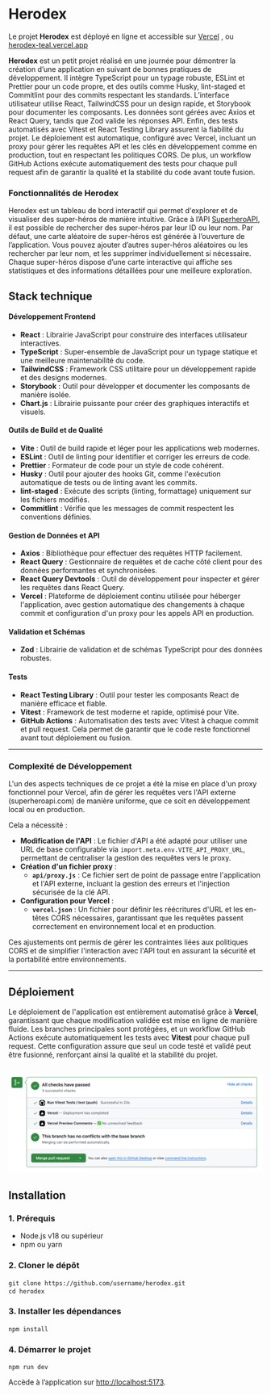# **Herodex**

Le projet **Herodex** est déployé en ligne et accessible sur [Vercel](https://herodex-teal.vercel.app) , ou [herodex-teal.vercel.app](https://herodex-teal.vercel.app)

**Herodex** est un petit projet réalisé en une journée pour démontrer la création d’une application en suivant de bonnes pratiques de développement. Il intègre TypeScript pour un typage robuste, ESLint et Prettier pour un code propre, et des outils comme Husky, lint-staged et Commitlint pour des commits respectant les standards. L’interface utilisateur utilise React, TailwindCSS pour un design rapide, et Storybook pour documenter les composants. Les données sont gérées avec Axios et React Query, tandis que Zod valide les réponses API. Enfin, des tests automatisés avec Vitest et React Testing Library assurent la fiabilité du projet. Le déploiement est automatique, configuré avec Vercel, incluant un proxy pour gérer les requêtes API et les clés en développement comme en production, tout en respectant les politiques CORS. De plus, un workflow GitHub Actions exécute automatiquement des tests pour chaque pull request afin de garantir la qualité et la stabilité du code avant toute fusion.

### Fonctionnalités de Herodex

Herodex est un tableau de bord interactif qui permet d'explorer et de visualiser des super-héros de manière intuitive. Grâce à l’API [SuperheroAPI](https://superheroapi.com/), il est possible de rechercher des super-héros par leur ID ou leur nom. Par défaut, une carte aléatoire de super-héros est générée à l’ouverture de l’application. Vous pouvez ajouter d’autres super-héros aléatoires ou les rechercher par leur nom, et les supprimer individuellement si nécessaire. Chaque super-héros dispose d’une carte interactive qui affiche ses statistiques et des informations détaillées pour une meilleure exploration. 

## **Stack technique** 

#### Développement Frontend
- **React** : Librairie JavaScript pour construire des interfaces utilisateur interactives.
- **TypeScript** : Super-ensemble de JavaScript pour un typage statique et une meilleure maintenabilité du code.
- **TailwindCSS** : Framework CSS utilitaire pour un développement rapide et des designs modernes.
- **Storybook** : Outil pour développer et documenter les composants de manière isolée.
- **Chart.js** : Librairie puissante pour créer des graphiques interactifs et visuels.

#### Outils de Build et de Qualité
- **Vite** : Outil de build rapide et léger pour les applications web modernes.
- **ESLint** : Outil de linting pour identifier et corriger les erreurs de code.
- **Prettier** : Formateur de code pour un style de code cohérent.
- **Husky** : Outil pour ajouter des hooks Git, comme l'exécution automatique de tests ou de linting avant les commits.
- **lint-staged** : Exécute des scripts (linting, formattage) uniquement sur les fichiers modifiés.
- **Commitlint** : Vérifie que les messages de commit respectent les conventions définies.

#### Gestion de Données et API
- **Axios** : Bibliothèque pour effectuer des requêtes HTTP facilement.
- **React Query** : Gestionnaire de requêtes et de cache côté client pour des données performantes et synchronisées.
- **React Query Devtools** : Outil de développement pour inspecter et gérer les requêtes dans React Query.
- **Vercel** : Plateforme de déploiement continu utilisée pour héberger l'application, avec gestion automatique des changements à chaque commit et configuration d'un proxy pour les appels API en production.


#### Validation et Schémas
- **Zod** : Librairie de validation et de schémas TypeScript pour des données robustes.

#### Tests
- **React Testing Library** : Outil pour tester les composants React de manière efficace et fiable.
- **Vitest** : Framework de test moderne et rapide, optimisé pour Vite.
- **GitHub Actions** : Automatisation des tests avec Vitest à chaque commit et pull request. Cela permet de garantir que le code reste fonctionnel avant tout déploiement ou fusion.
---

### Complexité de Développement

L'un des aspects techniques de ce projet a été la mise en place d'un proxy fonctionnel pour Vercel, afin de gérer les requêtes vers l'API externe (superheroapi.com) de manière uniforme, que ce soit en développement local ou en production.

Cela a nécessité :

- **Modification de l'API** : Le fichier d'API a été adapté pour utiliser une URL de base configurable via `import.meta.env.VITE_API_PROXY_URL`, permettant de centraliser la gestion des requêtes vers le proxy.
- **Création d'un fichier proxy** : 
  - **`api/proxy.js`** : Ce fichier sert de point de passage entre l'application et l'API externe, incluant la gestion des erreurs et l'injection sécurisée de la clé API.
- **Configuration pour Vercel** : 
  - **`vercel.json`** : Un fichier pour définir les réécritures d'URL et les en-têtes CORS nécessaires, garantissant que les requêtes passent correctement en environnement local et en production.

Ces ajustements ont permis de gérer les contraintes liées aux politiques CORS et de simplifier l'interaction avec l'API tout en assurant la sécurité et la portabilité entre environnements.

---
## **Déploiement**

Le déploiement de l'application est entièrement automatisé grâce à **Vercel**, garantissant que chaque modification validée est mise en ligne de manière fluide. Les branches principales sont protégées, et un workflow GitHub Actions exécute automatiquement les tests avec **Vitest** pour chaque pull request. Cette configuration assure que seul un code testé et validé peut être fusionné, renforçant ainsi la qualité et la stabilité du projet.

![Github déploiement](./docs/assets/checks-github.png)
---
## **Installation**

### 1. Prérequis
- Node.js v18 ou supérieur
- npm ou yarn

### 2. Cloner le dépôt
```
git clone https://github.com/username/herodex.git
cd herodex
```

### 3. Installer les dépendances
```
npm install
```

### 4. Démarrer le projet
```
npm run dev
```

Accède à l’application sur [http://localhost:5173](http://localhost:5173).
